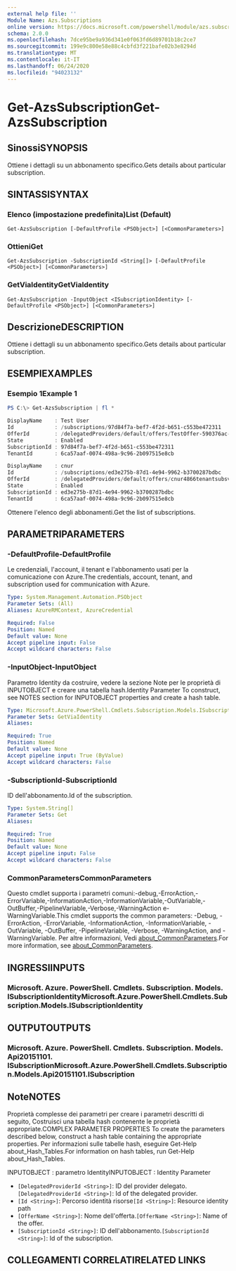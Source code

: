 ```yaml
---
external help file: ''
Module Name: Azs.Subscriptions
online version: https://docs.microsoft.com/powershell/module/azs.subscriptions/get-azssubscription
schema: 2.0.0
ms.openlocfilehash: 7dce95be9a936d341e0f063fd6d89701b18c2ce7
ms.sourcegitcommit: 199e9c800e58e88c4cbfd3f221bafe02b3e8294d
ms.translationtype: MT
ms.contentlocale: it-IT
ms.lasthandoff: 06/24/2020
ms.locfileid: "94023132"
---
```

# <span data-ttu-id="82997-101">Get-AzsSubscription</span><span class="sxs-lookup"><span data-stu-id="82997-101">Get-AzsSubscription</span></span>

## <span data-ttu-id="82997-102">Sinossi</span><span class="sxs-lookup"><span data-stu-id="82997-102">SYNOPSIS</span></span>
<span data-ttu-id="82997-103">Ottiene i dettagli su un abbonamento specifico.</span><span class="sxs-lookup"><span data-stu-id="82997-103">Gets details about particular subscription.</span></span>

## <span data-ttu-id="82997-104">SINTASSI</span><span class="sxs-lookup"><span data-stu-id="82997-104">SYNTAX</span></span>

### <span data-ttu-id="82997-105">Elenco (impostazione predefinita)</span><span class="sxs-lookup"><span data-stu-id="82997-105">List (Default)</span></span>
```
Get-AzsSubscription [-DefaultProfile <PSObject>] [<CommonParameters>]
```

### <span data-ttu-id="82997-106">Ottieni</span><span class="sxs-lookup"><span data-stu-id="82997-106">Get</span></span>
```
Get-AzsSubscription -SubscriptionId <String[]> [-DefaultProfile <PSObject>] [<CommonParameters>]
```

### <span data-ttu-id="82997-107">GetViaIdentity</span><span class="sxs-lookup"><span data-stu-id="82997-107">GetViaIdentity</span></span>
```
Get-AzsSubscription -InputObject <ISubscriptionIdentity> [-DefaultProfile <PSObject>] [<CommonParameters>]
```

## <span data-ttu-id="82997-108">Descrizione</span><span class="sxs-lookup"><span data-stu-id="82997-108">DESCRIPTION</span></span>
<span data-ttu-id="82997-109">Ottiene i dettagli su un abbonamento specifico.</span><span class="sxs-lookup"><span data-stu-id="82997-109">Gets details about particular subscription.</span></span>

## <span data-ttu-id="82997-110">ESEMPI</span><span class="sxs-lookup"><span data-stu-id="82997-110">EXAMPLES</span></span>

### <span data-ttu-id="82997-111">Esempio 1</span><span class="sxs-lookup"><span data-stu-id="82997-111">Example 1</span></span>
```powershell
PS C:\> Get-AzsSubscription | fl *

DisplayName    : Test User
Id             : /subscriptions/97d84f7a-bef7-4f2d-b651-c553be472311
OfferId        : /delegatedProviders/default/offers/TestOffer-590376ac-c8dd-4b3d-9674-b5b8fcde095b
State          : Enabled
SubscriptionId : 97d84f7a-bef7-4f2d-b651-c553be472311
TenantId       : 6ca57aaf-0074-498a-9c96-2b097515e8cb

DisplayName    : cnur
Id             : /subscriptions/ed3e275b-87d1-4e94-9962-b3700287bdbc
OfferId        : /delegatedProviders/default/offers/cnur4866tenantsubsvcoffer843
State          : Enabled
SubscriptionId : ed3e275b-87d1-4e94-9962-b3700287bdbc
TenantId       : 6ca57aaf-0074-498a-9c96-2b097515e8cb
```

<span data-ttu-id="82997-112">Ottenere l'elenco degli abbonamenti.</span><span class="sxs-lookup"><span data-stu-id="82997-112">Get the list of subscriptions.</span></span>

## <span data-ttu-id="82997-113">PARAMETRI</span><span class="sxs-lookup"><span data-stu-id="82997-113">PARAMETERS</span></span>

### <span data-ttu-id="82997-114">-DefaultProfile</span><span class="sxs-lookup"><span data-stu-id="82997-114">-DefaultProfile</span></span>
<span data-ttu-id="82997-115">Le credenziali, l'account, il tenant e l'abbonamento usati per la comunicazione con Azure.</span><span class="sxs-lookup"><span data-stu-id="82997-115">The credentials, account, tenant, and subscription used for communication with Azure.</span></span>

```yaml
Type: System.Management.Automation.PSObject
Parameter Sets: (All)
Aliases: AzureRMContext, AzureCredential

Required: False
Position: Named
Default value: None
Accept pipeline input: False
Accept wildcard characters: False

```

### <span data-ttu-id="82997-116">-InputObject</span><span class="sxs-lookup"><span data-stu-id="82997-116">-InputObject</span></span>
<span data-ttu-id="82997-117">Parametro Identity da costruire, vedere la sezione Note per le proprietà di INPUTOBJECT e creare una tabella hash.</span><span class="sxs-lookup"><span data-stu-id="82997-117">Identity Parameter To construct, see NOTES section for INPUTOBJECT properties and create a hash table.</span></span>

```yaml
Type: Microsoft.Azure.PowerShell.Cmdlets.Subscription.Models.ISubscriptionIdentity
Parameter Sets: GetViaIdentity
Aliases:

Required: True
Position: Named
Default value: None
Accept pipeline input: True (ByValue)
Accept wildcard characters: False

```

### <span data-ttu-id="82997-118">-SubscriptionId</span><span class="sxs-lookup"><span data-stu-id="82997-118">-SubscriptionId</span></span>
<span data-ttu-id="82997-119">ID dell'abbonamento.</span><span class="sxs-lookup"><span data-stu-id="82997-119">Id of the subscription.</span></span>

```yaml
Type: System.String[]
Parameter Sets: Get
Aliases:

Required: True
Position: Named
Default value: None
Accept pipeline input: False
Accept wildcard characters: False

```

### <span data-ttu-id="82997-120">CommonParameters</span><span class="sxs-lookup"><span data-stu-id="82997-120">CommonParameters</span></span>
<span data-ttu-id="82997-121">Questo cmdlet supporta i parametri comuni:-debug,-ErrorAction,-ErrorVariable,-InformationAction,-InformationVariable,-OutVariable,-OutBuffer,-PipelineVariable,-Verbose,-WarningAction e-WarningVariable.</span><span class="sxs-lookup"><span data-stu-id="82997-121">This cmdlet supports the common parameters: -Debug, -ErrorAction, -ErrorVariable, -InformationAction, -InformationVariable, -OutVariable, -OutBuffer, -PipelineVariable, -Verbose, -WarningAction, and -WarningVariable.</span></span> <span data-ttu-id="82997-122">Per altre informazioni, Vedi [about_CommonParameters](http://go.microsoft.com/fwlink/?LinkID=113216).</span><span class="sxs-lookup"><span data-stu-id="82997-122">For more information, see [about_CommonParameters](http://go.microsoft.com/fwlink/?LinkID=113216).</span></span>

## <span data-ttu-id="82997-123">INGRESSI</span><span class="sxs-lookup"><span data-stu-id="82997-123">INPUTS</span></span>

### <span data-ttu-id="82997-124">Microsoft. Azure. PowerShell. Cmdlets. Subscription. Models. ISubscriptionIdentity</span><span class="sxs-lookup"><span data-stu-id="82997-124">Microsoft.Azure.PowerShell.Cmdlets.Subscription.Models.ISubscriptionIdentity</span></span>

## <span data-ttu-id="82997-125">OUTPUT</span><span class="sxs-lookup"><span data-stu-id="82997-125">OUTPUTS</span></span>

### <span data-ttu-id="82997-126">Microsoft. Azure. PowerShell. Cmdlets. Subscription. Models. Api20151101. ISubscription</span><span class="sxs-lookup"><span data-stu-id="82997-126">Microsoft.Azure.PowerShell.Cmdlets.Subscription.Models.Api20151101.ISubscription</span></span>



## <span data-ttu-id="82997-127">Note</span><span class="sxs-lookup"><span data-stu-id="82997-127">NOTES</span></span>

<span data-ttu-id="82997-128">Proprietà complesse dei parametri per creare i parametri descritti di seguito, Costruisci una tabella hash contenente le proprietà appropriate.</span><span class="sxs-lookup"><span data-stu-id="82997-128">COMPLEX PARAMETER PROPERTIES To create the parameters described below, construct a hash table containing the appropriate properties.</span></span> <span data-ttu-id="82997-129">Per informazioni sulle tabelle hash, eseguire Get-Help about_Hash_Tables.</span><span class="sxs-lookup"><span data-stu-id="82997-129">For information on hash tables, run Get-Help about_Hash_Tables.</span></span>

<span data-ttu-id="82997-130">INPUTOBJECT <ISubscriptionIdentity> : parametro Identity</span><span class="sxs-lookup"><span data-stu-id="82997-130">INPUTOBJECT <ISubscriptionIdentity>: Identity Parameter</span></span>
  - <span data-ttu-id="82997-131">`[DelegatedProviderId <String>]`: ID del provider delegato.</span><span class="sxs-lookup"><span data-stu-id="82997-131">`[DelegatedProviderId <String>]`: Id of the delegated provider.</span></span>
  - <span data-ttu-id="82997-132">`[Id <String>]`: Percorso identità risorse</span><span class="sxs-lookup"><span data-stu-id="82997-132">`[Id <String>]`: Resource identity path</span></span>
  - <span data-ttu-id="82997-133">`[OfferName <String>]`: Nome dell'offerta.</span><span class="sxs-lookup"><span data-stu-id="82997-133">`[OfferName <String>]`: Name of the offer.</span></span>
  - <span data-ttu-id="82997-134">`[SubscriptionId <String>]`: ID dell'abbonamento.</span><span class="sxs-lookup"><span data-stu-id="82997-134">`[SubscriptionId <String>]`: Id of the subscription.</span></span>

## <span data-ttu-id="82997-135">COLLEGAMENTI CORRELATI</span><span class="sxs-lookup"><span data-stu-id="82997-135">RELATED LINKS</span></span>

